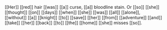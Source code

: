 [[Her]] [[red]] hair [[was]] [[a]] curse, [[a]] bloodline stain. Or [[so]] [[she]] [[thought]] [[on]] [[days]] [[when]] [[she]] [[was]] [[all]] [[alone]], [[without]] [[a]] [[knight]] [[to]] [[save]] [[her]] [[from]] [[adventure]] [[and]] [[take]] [[her]] [[back]] [[to]] [[the]] [[home]] [[she]] misses [[so]].




